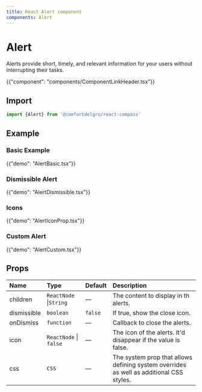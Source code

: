 ```yaml
---
title: React Alert component
components: Alert
---
```


# Alert

<p class="description">Alerts provide short, timely, and relevant information for your users without interrupting their tasks.</p>

{{"component": "components/ComponentLinkHeader.tsx"}}

## Import

```js
import {Alert} from '@comfortdelgro/react-compass'
```

## Example

### Basic Example

{{"demo": "AlertBasic.tsx"}}

### Dismissible Alert

{{"demo": "AlertDismissible.tsx"}}

### Icons

{{"demo": "AlertIconProp.tsx"}}

### Custom Alert

{{"demo": "AlertCustom.tsx"}}

## Props

| Name        | Type                   | Default | Description                                                                             |
| :---------- | :--------------------- | :------ | :-------------------------------------------------------------------------------------- |
| children    | `ReactNode` \|`String` | —       | The content to display in th alerts.                                                    |
| dismissible | `boolean`              | `false` | If true, show the close icon.                                                           |
| onDismiss   | `function`             | —       | Callback to close the alerts.                                                           |
| icon        | `ReactNode` \| `false` | —       | The icon of the alerts. It'd disappear if the value is false.                           |
| css         | `CSS`                  | —       | The system prop that allows defining system overrides as well as additional CSS styles. |
